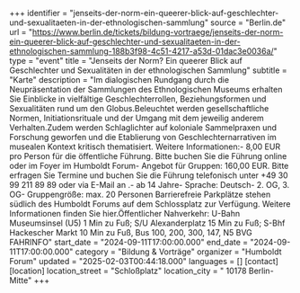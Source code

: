 +++
identifier = "jenseits-der-norm-ein-queerer-blick-auf-geschlechter-und-sexualitaeten-in-der-ethnologischen-sammlung"
source = "Berlin.de"
url = "https://www.berlin.de/tickets/bildung-vortraege/jenseits-der-norm-ein-queerer-blick-auf-geschlechter-und-sexualitaeten-in-der-ethnologischen-sammlung-188b3f98-4c51-4217-a53d-01dac3e0036a/"
type = "event"
title = "Jenseits der Norm? Ein queerer Blick auf Geschlechter und Sexualitäten in der ethnologischen Sammlung"
subtitle = "Karte"
description = "Im dialogischen Rundgang durch die Neupräsentation der Sammlungen des Ethnologischen Museums erhalten Sie Einblicke in vielfältige Geschlechterrollen, Beziehungsformen und Sexualitäten rund um den Globus.Beleuchtet werden gesellschaftliche Normen, Initiationsrituale und der Umgang mit dem jeweilig anderem Verhalten.Zudem werden Schlaglichter auf koloniale Sammelpraxen und Forschung geworfen und die Etablierung von Geschlechternarrativen im musealen Kontext kritisch thematisiert. Weitere Informationen:- 8,00 EUR pro Person für die öffentliche Führung. Bitte buchen Sie die Führung online oder im Foyer im Humboldt Forum- Angebot für Gruppen: 160,00 EUR. Bitte erfragen Sie Termine und buchen Sie die Führung telefonisch unter +49 30 99 211 89 89 oder via E-Mail an .- ab 14 Jahre- Sprache: Deutsch- 2. OG, 3. OG- Gruppengröße: max. 20 Personen Barrierefreie Parkplätze stehen südlich des Humboldt Forums auf dem Schlossplatz zur Verfügung. Weitere Informationen finden Sie hier.Öffentlicher Nahverkehr: U-Bahn Museumsinsel (U5) 1 Min zu Fuß; S/U Alexanderplatz 15 Min zu Fuß; S-Bhf Hackescher Markt 10 Min zu Fuß, Bus 100, 200, 300, 147, N5 BVG FAHRINFO"
start_date = "2024-09-11T17:00:00.000"
end_date = "2024-09-11T17:00:00.000"
category = "Bildung & Vorträge"
organizer = "Humboldt Forum"
updated = "2025-02-03T00:44:18.000"
languages = []
[contact]
[location]
location_street = "Schloßplatz"
location_city = " 10178 Berlin-Mitte"
+++